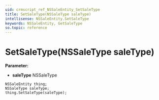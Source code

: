 ```yaml
---
uid: crmscript_ref_NSSaleEntity_SetSaleType
title: SetSaleType(NSSaleType saleType)
intellisense: NSSaleEntity.SetSaleType
keywords: NSSaleEntity, GetSaleType
so.topic: reference
---
```


# SetSaleType(NSSaleType saleType)

**Parameter:** 
* **saleType** NSSaleType

```crmscript
NSSaleEntity thing;
NSSaleType saleType;
thing.SetSaleType(saleType);
```

